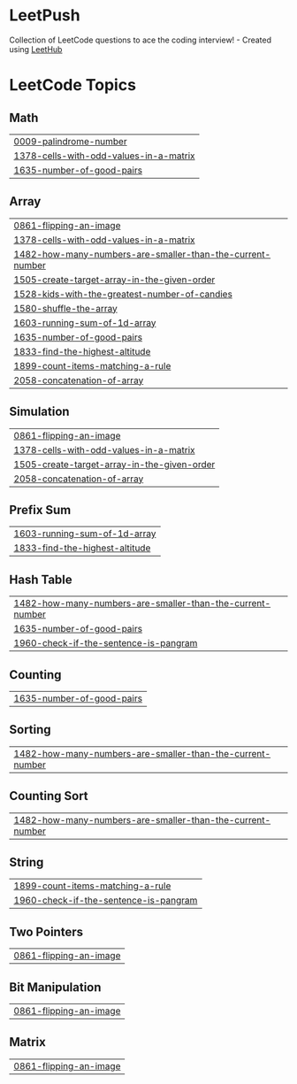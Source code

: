 # LeetPush
Collection of LeetCode questions to ace the coding interview! - Created using [LeetHub](https://github.com/QasimWani/LeetHub)

<!---LeetCode Topics Start-->
# LeetCode Topics
## Math
|  |
| ------- |
| [0009-palindrome-number](https://github.com/Prabhav-Batra/LeetPush/tree/master/0009-palindrome-number) |
| [1378-cells-with-odd-values-in-a-matrix](https://github.com/Prabhav-Batra/LeetPush/tree/master/1378-cells-with-odd-values-in-a-matrix) |
| [1635-number-of-good-pairs](https://github.com/Prabhav-Batra/LeetPush/tree/master/1635-number-of-good-pairs) |
## Array
|  |
| ------- |
| [0861-flipping-an-image](https://github.com/Prabhav-Batra/LeetPush/tree/master/0861-flipping-an-image) |
| [1378-cells-with-odd-values-in-a-matrix](https://github.com/Prabhav-Batra/LeetPush/tree/master/1378-cells-with-odd-values-in-a-matrix) |
| [1482-how-many-numbers-are-smaller-than-the-current-number](https://github.com/Prabhav-Batra/LeetPush/tree/master/1482-how-many-numbers-are-smaller-than-the-current-number) |
| [1505-create-target-array-in-the-given-order](https://github.com/Prabhav-Batra/LeetPush/tree/master/1505-create-target-array-in-the-given-order) |
| [1528-kids-with-the-greatest-number-of-candies](https://github.com/Prabhav-Batra/LeetPush/tree/master/1528-kids-with-the-greatest-number-of-candies) |
| [1580-shuffle-the-array](https://github.com/Prabhav-Batra/LeetPush/tree/master/1580-shuffle-the-array) |
| [1603-running-sum-of-1d-array](https://github.com/Prabhav-Batra/LeetPush/tree/master/1603-running-sum-of-1d-array) |
| [1635-number-of-good-pairs](https://github.com/Prabhav-Batra/LeetPush/tree/master/1635-number-of-good-pairs) |
| [1833-find-the-highest-altitude](https://github.com/Prabhav-Batra/LeetPush/tree/master/1833-find-the-highest-altitude) |
| [1899-count-items-matching-a-rule](https://github.com/Prabhav-Batra/LeetPush/tree/master/1899-count-items-matching-a-rule) |
| [2058-concatenation-of-array](https://github.com/Prabhav-Batra/LeetPush/tree/master/2058-concatenation-of-array) |
## Simulation
|  |
| ------- |
| [0861-flipping-an-image](https://github.com/Prabhav-Batra/LeetPush/tree/master/0861-flipping-an-image) |
| [1378-cells-with-odd-values-in-a-matrix](https://github.com/Prabhav-Batra/LeetPush/tree/master/1378-cells-with-odd-values-in-a-matrix) |
| [1505-create-target-array-in-the-given-order](https://github.com/Prabhav-Batra/LeetPush/tree/master/1505-create-target-array-in-the-given-order) |
| [2058-concatenation-of-array](https://github.com/Prabhav-Batra/LeetPush/tree/master/2058-concatenation-of-array) |
## Prefix Sum
|  |
| ------- |
| [1603-running-sum-of-1d-array](https://github.com/Prabhav-Batra/LeetPush/tree/master/1603-running-sum-of-1d-array) |
| [1833-find-the-highest-altitude](https://github.com/Prabhav-Batra/LeetPush/tree/master/1833-find-the-highest-altitude) |
## Hash Table
|  |
| ------- |
| [1482-how-many-numbers-are-smaller-than-the-current-number](https://github.com/Prabhav-Batra/LeetPush/tree/master/1482-how-many-numbers-are-smaller-than-the-current-number) |
| [1635-number-of-good-pairs](https://github.com/Prabhav-Batra/LeetPush/tree/master/1635-number-of-good-pairs) |
| [1960-check-if-the-sentence-is-pangram](https://github.com/Prabhav-Batra/LeetPush/tree/master/1960-check-if-the-sentence-is-pangram) |
## Counting
|  |
| ------- |
| [1635-number-of-good-pairs](https://github.com/Prabhav-Batra/LeetPush/tree/master/1635-number-of-good-pairs) |
## Sorting
|  |
| ------- |
| [1482-how-many-numbers-are-smaller-than-the-current-number](https://github.com/Prabhav-Batra/LeetPush/tree/master/1482-how-many-numbers-are-smaller-than-the-current-number) |
## Counting Sort
|  |
| ------- |
| [1482-how-many-numbers-are-smaller-than-the-current-number](https://github.com/Prabhav-Batra/LeetPush/tree/master/1482-how-many-numbers-are-smaller-than-the-current-number) |
## String
|  |
| ------- |
| [1899-count-items-matching-a-rule](https://github.com/Prabhav-Batra/LeetPush/tree/master/1899-count-items-matching-a-rule) |
| [1960-check-if-the-sentence-is-pangram](https://github.com/Prabhav-Batra/LeetPush/tree/master/1960-check-if-the-sentence-is-pangram) |
## Two Pointers
|  |
| ------- |
| [0861-flipping-an-image](https://github.com/Prabhav-Batra/LeetPush/tree/master/0861-flipping-an-image) |
## Bit Manipulation
|  |
| ------- |
| [0861-flipping-an-image](https://github.com/Prabhav-Batra/LeetPush/tree/master/0861-flipping-an-image) |
## Matrix
|  |
| ------- |
| [0861-flipping-an-image](https://github.com/Prabhav-Batra/LeetPush/tree/master/0861-flipping-an-image) |
<!---LeetCode Topics End-->